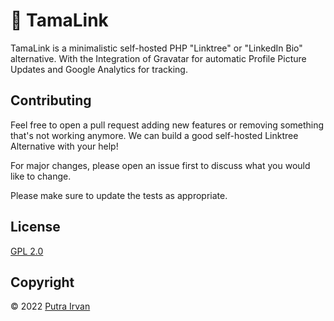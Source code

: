 # 🔗 TamaLink

TamaLink is a minimalistic self-hosted PHP "Linktree" or "LinkedIn Bio" alternative. With the Integration of Gravatar for automatic Profile Picture Updates and Google Analytics for tracking.

## Contributing
Feel free to open a pull request adding new features or removing something that's not working anymore. We can build a good self-hosted Linktree Alternative with your help!

For major changes, please open an issue first to discuss what you would like to change.

Please make sure to update the tests as appropriate.

## License
[GPL 2.0](https://choosealicense.com/licenses/gpl-2.0/)

## Copyright
© 2022 [Putra Irvan](https://putrairvan.com)
